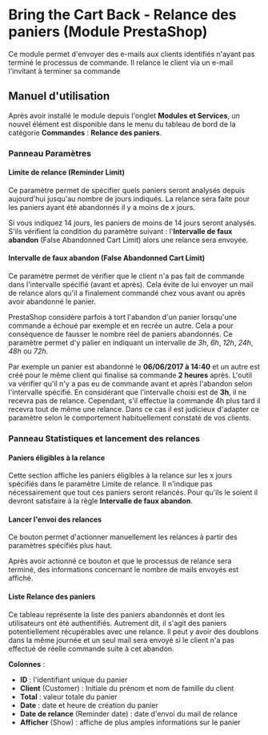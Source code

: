 Bring the Cart Back - Relance des paniers (Module PrestaShop)
=============================================================

Ce module permet d'envoyer des e-mails aux clients identifiés n'ayant pas
terminé le processus de commande. Il relance le client via un e-mail
l'invitant à terminer sa commande 

Manuel d'utilisation
--------------------

Après avoir installé le module depuis l'onglet **Modules et Services**, un nouvel élément est disponible dans le menu du tableau de bord de la catégorie **Commandes** : **Relance des paniers**.

### Panneau Paramètres ###

#### Limite de relance (Reminder Limit) ####
Ce paramètre permet de spécifier quels paniers seront analysés depuis aujourd'hui jusqu'au nombre de jours indiqués. La relance sera faite pour les paniers ayant été abandonnés il y a moins de _x_ jours.

Si vous indiquez 14 jours, les paniers de moins de 14 jours seront analysés. S'ils vérifient la condition du paramètre suivant : l'**Intervalle de faux abandon** (False Abandonned Cart Limit) alors une relance sera envoyée.

#### Intervalle de faux abandon (False Abandonned Cart Limit) ####
Ce paramètre permet de vérifier que le client n'a pas fait de commande dans
l'intervalle spécifié (avant et après). Cela évite de lui envoyer un mail de relance alors qu'il a finalement commandé chez vous avant ou après avoir abandonné le panier.

PrestaShop considère parfois à tort l'abandon d'un panier lorsqu'une commande a
échoué par exemple et en recrée un autre. Cela a pour conséquence de fausser le
nombre réel de paniers abandonnés.
Ce paramètre permet d'y palier en indiquant un intervalle de _3h_, _6h_, _12h_, _24h_, _48h_ ou _72h_.

Par exemple un panier est abandonné le **06/06/2017 à 14:40** et un autre est créé pour le même client qui finalise sa commande **2 heures** après.
L'outil va vérifier qu'il n'y a pas eu de commande avant et après l'abandon selon l'intervalle spécifié.
En considérant que l'intervalle choisi est de **3h**, il ne recevra pas de relance.
Cependant, s'il effectue la commande 4h plus tard il recevra tout de même une relance.
Dans ce cas il est judicieux d'adapter ce paramètre selon le comportement habituellement constaté de vos clients.

### Panneau Statistiques et lancement des relances ###

#### Paniers éligibles à la relance ####
Cette section affiche les paniers éligibles à la relance sur les x jours spécifiés dans le paramètre Limite de relance. Il n'indique pas nécessairement que tout ces paniers seront relancés. Pour qu'ils le soient il devront satisfaire à la règle **Intervalle de faux abandon**.

#### Lancer l'envoi des relances ####
Ce bouton permet d'actionner manuellement les relances à partir des paramètres
spécifiés plus haut.

Après avoir actionné ce bouton et que le processus de relance sera terminé, des
informations concernant le nombre de mails envoyés est affiché.

#### Liste Relance des paniers ####
Ce tableau représente la liste des paniers abandonnés et dont les utilisateurs
ont été authentifiés. Autrement dit, il s'agit des paniers potentiellement
récupérables avec une relance. Il peut y avoir des doublons dans la même journée
et un seul mail sera envoyé si le client n'a pas effectué de réelle commande
suite à cet abandon.

**Colonnes** :
* **ID** : l'identifiant unique du panier
* **Client** (Customer) : Initiale du prénom et nom de famille du client
* **Total** : valeur totale du panier
* **Date** : date et heure de création du panier
* **Date de relance** (Reminder date) : date d'envoi du mail de relance
* **Afficher** (Show) : affiche de plus amples informations sur le panier